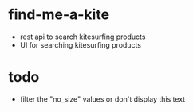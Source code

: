 # find-me-a-kite
* rest api to search kitesurfing products
* UI for searching kitesurfing products

# todo
* filter the "no_size" values or don't display this text


